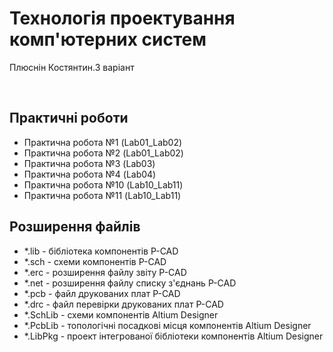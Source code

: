 ﻿# Технологія проектування комп'ютерних систем</br>
<p>Плюснін Костянтин.3 варіант</p></br>
<h2>Практичні роботи</h2>
<ul>
  <li>Практична робота №1 (Lab01_Lab02)</li>
  <li>Практична робота №2 (Lab01_Lab02)</li>
  <li>Практична робота №3 (Lab03)</li>
  <li>Практична робота №4 (Lab04)</li>
  <li>Практична робота №10 (Lab10_Lab11)</li>
  <li>Практична робота №11 (Lab10_Lab11)</li>
</ul>
<h2>Розширення файлів</h2>
<ul>
  <li>*.lib - бібліотека компонентів P-CAD</li>
  <li>*.sch - схеми компонентів P-CAD</li>
  <li>*.erc - розширення файлу звіту P-CAD</li>
  <li>*.net - розширення файлу списку з'єднань P-CAD</li>
  <li>*.pcb - файл друкованих плат P-CAD</li>
  <li>*.drc - файл перевірки друкованих плат P-CAD</li>
  <li>*.SchLib - схеми компонентів Altium Designer</li>
  <li>*.PcbLib - топологічні посадкові місця компонентів Altium Designer</li>
  <li>*.LibPkg - проект інтегрованої бібліотеки компонентів Altium Designer</li>
</ul>
